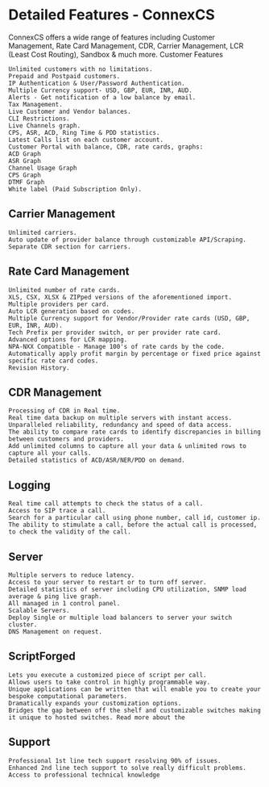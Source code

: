 <h1>Detailed Features - ConnexCS</h1>

ConnexCS offers a wide range of features including Customer Management, Rate Card Management, CDR, Carrier Management, LCR (Least Cost Routing), Sandbox & much more.
Customer Features

    Unlimited customers with no limitations.
    Prepaid and Postpaid customers.
    IP Authentication & User/Password Authentication.
    Multiple Currency support- USD, GBP, EUR, INR, AUD.
    Alerts - Get notification of a low balance by email.
    Tax Management.
    Live Customer and Vendor balances.
    CLI Restrictions.
    Live Channels graph.
    CPS, ASR, ACD, Ring Time & PDD statistics.
    Latest Calls list on each customer account.
    Customer Portal with balance, CDR, rate cards, graphs:
    ACD Graph
    ASR Graph
    Channel Usage Graph
    CPS Graph
    DTMF Graph
    White label (Paid Subscription Only).

<h2>Carrier Management</h2>

    Unlimited carriers.
    Auto update of provider balance through customizable API/Scraping.
    Separate CDR section for carriers.

<h2>Rate Card Management</h2>

    Unlimited number of rate cards.
    XLS, CSX, XLSX & ZIPped versions of the aforementioned import.
    Multiple providers per card.
    Auto LCR generation based on codes.
    Multiple Currency support for Vendor/Provider rate cards (USD, GBP, EUR, INR, AUD).
    Tech Prefix per provider switch, or per provider rate card.
    Advanced options for LCR mapping.
    NPA-NXX Compatible - Manage 100's of rate cards by the code.
    Automatically apply profit margin by percentage or fixed price against specific rate card codes.
    Revision History.

<h2>CDR Management</h2>

    Processing of CDR in Real time.
    Real time data backup on multiple servers with instant access.
    Unparalleled reliability, redundancy and speed of data access.
    The ability to compare rate cards to identify discrepancies in billing between customers and providers.
    Add unlimited columns to capture all your data & unlimited rows to capture all your calls.
    Detailed statistics of ACD/ASR/NER/PDD on demand.

<h2>Logging</h2>

    Real time call attempts to check the status of a call.
    Access to SIP trace a call.
    Search for a particular call using phone number, call id, customer ip.
    The ability to stimulate a call, before the actual call is processed, to check the validity of the call.

<h2>Server</h2>

    Multiple servers to reduce latency.
    Access to your server to restart or to turn off server.
    Detailed statistics of server including CPU utilization, SNMP load average & ping live graph.
    All managed in 1 control panel.
    Scalable Servers.
    Deploy Single or multiple load balancers to server your switch cluster.
    DNS Management on request.

<h2>ScriptForged</h2>

    Lets you execute a customized piece of script per call.
    Allows users to take control in highly programmable way.
    Unique applications can be written that will enable you to create your bespoke computational parameters.
    Dramatically expands your customization options.
    Bridges the gap between off the shelf and customizable switches making it unique to hosted switches. Read more about the

<h2>Support</h2>

    Professional 1st line tech support resolving 90% of issues.
    Enhanced 2nd line tech support to solve really difficult problems.
    Access to professional technical knowledge

